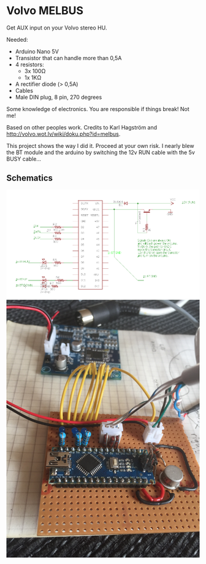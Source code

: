 # Volvo MELBUS

Get AUX input on your Volvo stereo HU.

Needed:
* Arduino Nano 5V
* Transistor that can handle more than 0,5A
* 4 resistors:
   * 3x 100Ω
   * 1x 1KΩ
* A rectifier diode (> 0,5A)
* Cables
* Male DIN plug, 8 pin, 270 degrees

Some knowledge of electronics. You are responsible if things break! Not me!

Based on other peoples work. Credits to Karl Hagström and http://volvo.wot.lv/wiki/doku.php?id=melbus.

This project shows the way I did it. Proceed at your own risk. I nearly blew the BT module and the arduino by switching the 12v RUN cable with the 5v BUSY cable...

## Schematics
![Schematics](/schematic.png)
![Image](/IMG_2051.JPG)
